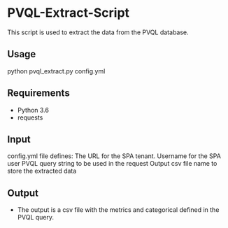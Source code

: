 # PVQL-Extract-Script
 
This script is used to extract the data from the PVQL database.

## Usage

python pvql_extract.py config.yml


## Requirements

* Python 3.6
* requests

## Input

config.yml file defines:
     The URL for the SPA tenant.
     Username for the SPA user
     PVQL query string to be used in the request
     Output csv file name to store the extracted data

## Output

* The output is a csv file with the metrics and categorical defined in the PVQL query.